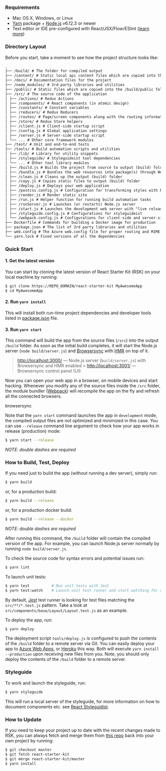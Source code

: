 ### Requirements

* Mac OS X, Windows, or Linux
* [Yarn](https://yarnpkg.com/) package + [Node.js](https://nodejs.org/) v6.12.3 or newer
* Text editor or IDE pre-configured with React/JSX/Flow/ESlint ([learn more](./how-to-configure-text-editors.md))

### Directory Layout

Before you start, take a moment to see how the project structure looks like:

```md
.
├── /build/ # The folder for compiled output
├── /content/ # Static local api content files which are copied into the /build/content folder
├── /docs/ # Documentation files for the project
├── /node_modules/ # 3rd-party libraries and utilities
├── /public/ # Static files which are copied into the /build/public folder
├── /src/ # The source code of the application
│ ├── /actions/ # Redux Actions
│ ├── /components/ # React components (in atomic design)
│ ├── /constants/ # Constant variables
│ ├── /reducers/ # Redux Reducers
│ ├── /routes/ # Page/screen components along with the routing information
│ ├── /store/ # Redux Store helpers
│ ├── /client.js # Client-side startup script
│ ├── /config.js # Global application settings
│ ├── /server.js # Server-side startup script
│ └── ... # Other core framework modules
├── /test/ # Unit and end-to-end tests
├── /tools/ # Build automation scripts and utilities
│ ├── /lib/ # Library for utility snippets
│ ├── /styleguide/ # Styleguideist tool dependencies
│ └── ... # Other tool library modules
│ ├── /build.js # Builds the project from source to output (build) folder
│ ├── /bundle.js # Bundles the web resources into package(s) through Webpack
│ ├── /clean.js # Cleans up the output (build) folder
│ ├── /copy.js # Copies static files to output (build) folder
│ ├── /deploy.js # Deploys your web application
│ ├── /postcss.config.js # Configuration for transforming styles with PostCSS plugins
│ ├── /render.js # Render static site
│ ├── /run.js # Helper function for running build automation tasks
│ ├── /runServer.js # Launches (or restarts) Node.js server
│ ├── /start.js # Launches the development web server with "live reload"
│ ├── /styleguide.config.js # Configurations for styleguideist
│ └── /webpack.config.js # Configurations for client-side and server-side bundles
├── Dockerfile # Commands for building a Docker image for production
├── package.json # The list of 3rd party libraries and utilities
├── web.config # The Azure web.config file for proper routing and MIME types
└── yarn.lock # Fixed versions of all the dependencies
```

### Quick Start

#### 1. Get the latest version

You can start by cloning the latest version of React Starter Kit (RSK) on your
local machine by running:

```bash
$ git clone https://REPO_DOMAIN/react-starter-kit MyAwesomeApp
$ cd MyAwesomeApp
```

#### 2. Run `yarn install`

This will install both run-time project dependencies and developer tools listed
in [package.json](../package.json) file.

#### 3. Run `yarn start`

This command will build the app from the source files (`/src`) into the output
`/build` folder. As soon as the initial build completes, it will start the
Node.js server (`node build/server.js`) and [Browsersync](https://browsersync.io/)
with [HMR](https://webpack.github.io/docs/hot-module-replacement) on top of it.

> [http://localhost:3000/](http://localhost:3000/) — Node.js server (`build/server.js`)
> with Browsersync and HMR enabled > [http://localhost:3001/](http://localhost:3001/) — Browsersync control panel (UI)

Now you can open your web app in a browser, on mobile devices and start
hacking. Whenever you modify any of the source files inside the `/src` folder,
the module bundler ([Webpack](http://webpack.github.io/)) will recompile the
app on the fly and refresh all the connected browsers.

browsersync

Note that the `yarn start` command launches the app in `development` mode,
the compiled output files are not optimized and minimized in this case.
You can use `--release` command line argument to check how your app works
in release (production) mode:

```bash
$ yarn start --release
```

_NOTE: double dashes are required_

### How to Build, Test, Deploy

If you need just to build the app (without running a dev server), simply run:

```bash
$ yarn build
```

or, for a production build:

```bash
$ yarn build --release
```

or, for a production docker build:

```bash
$ yarn build --release --docker
```

_NOTE: double dashes are required_

After running this command, the `/build` folder will contain the compiled
version of the app. For example, you can launch Node.js server normally by
running `node build/server.js`.

To check the source code for syntax errors and potential issues run:

```bash
$ yarn lint
```

To launch unit tests:

```bash
$ yarn test          # Run unit tests with Jest
$ yarn test:watch    # Launch unit test runner and start watching for changes
```

By default, [Jest](https://facebook.github.io/jest/) test runner is looking for test files
matching the `src/**/*.test.js` pattern. Take a look at `src/components/base/Layout/Layout.test.js`
as an example.

To deploy the app, run:

```bash
$ yarn deploy
```

The deployment script `tools/deploy.js` is configured to push the contents of
the `/build` folder to a remote server via Git. You can easily deploy your app
to
[Azure Web Apps](https://azure.microsoft.com/en-us/services/app-service/web/),
or [Heroku](https://www.heroku.com/) this way. Both will execute `yarn install --production` upon receiving new files from you. Note, you should only deploy
the contents of the `/build` folder to a remote server.

### Styleguide

To work and launch the styleguide, run:

```bash
$ yarn styleguide
```

This will run a local server of the styleguide, for more information on how to
document components etc. see [React Styleguidist](https://react-styleguidist.js.org/).

### How to Update

If you need to keep your project up to date with the recent changes made to RSK,
you can always fetch and merge them from [this repo](https://github.com/kriasoft/react-starter-kit)
back into your own project by running:

```bash
$ git checkout master
$ git fetch react-starter-kit
$ git merge react-starter-kit/master
$ yarn install
```
